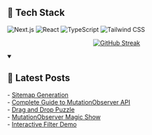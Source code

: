 ## 🚀 Tech Stack

![Next.js](https://img.shields.io/badge/Next.js-000000?style=for-the-badge&logo=next.js&logoColor=white)
![React](https://img.shields.io/badge/React-61DAFB?style=for-the-badge&logo=react&logoColor=black)
![TypeScript](https://img.shields.io/badge/TypeScript-3178C6?style=for-the-badge&logo=typescript&logoColor=white)
![Tailwind CSS](https://img.shields.io/badge/Tailwind_CSS-38B2AC?style=for-the-badge&logo=tailwind-css&logoColor=white)

<div align="center">

[![GitHub Streak](https://github-readme-streak-stats-eight.vercel.app/?user=badger3000&theme=tokyonight)](https://git.io/streak-stats)

</div>

<details open> 
 <summary><h2>📝 Latest Posts</h2></summary>
 <!-- BLOG-POST-LIST:START -->
- <a href="https://www.badger3000.com/articles/sitemap-generation">Sitemap Generation </a>
<br/>
- <a href="https://www.badger3000.com/articles/complete-guide-to-mutationobserver-api">Complete Guide to MutationObserver API</a>
<br/>
- <a href="https://www.badger3000.com/codepen/drag-and-drop-puzzle">Drag and Drop Puzzle</a>
<br/>
- <a href="https://www.badger3000.com/codepen/mutationobserver-magic-show">MutationObserver Magic Show</a>
<br/>
- <a href="https://www.badger3000.com/codepen/interactive-filter-demo">Interactive Filter Demo</a>
<!-- BLOG-POST-LIST:END -->
</details>

